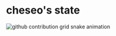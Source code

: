 # cheseo's state

<picture>
  <source
    media="(prefers-color-scheme: dark)"
    srcset="https://raw.githubusercontent.com/veggie-garden/output/github-contribution-grid-snake-dark.svg"
  />
  <source
    media="(prefers-color-scheme: light)"
    srcset="https://raw.githubusercontent.com/veggie-garden/output/github-contribution-grid-snake.svg"
  />
  <img
    alt="github contribution grid snake animation"
    src="https://raw.githubusercontent.com/veggie-garden/output/github-contribution-grid-snake.svg"
  />
</picture>
